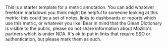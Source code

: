 This is a starter template for a metric annotation. You can add whatever
freeform markdown you think might be helpful to someone looking at this metric:
this could be a set of notes, links to dashboards or reports which use this
metric, or whatever you like! Bear in mind that the Glean Dictionary is visible
to the public, please do not share information about Mozilla's partners which is
under NDA. It's ok to put in links that require SSO or authentication, but
please mark them as such.
